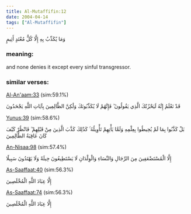 ```yaml
---
title: Al-Mutaffifin:12
date: 2004-04-14
tags: ["Al-Mutaffifin"]
---
```

وَمَا يُكَذِّبُ بِهِ إِلَّا كُلُّ مُعْتَدٍ أَثِيمٍ
### meaning: 
and none denies it except every sinful transgressor.
### similar verses: 

[Al-An'aam:33](/6/33) (sim:59.1%)

قَدْ نَعْلَمُ إِنَّهُ لَيَحْزُنُكَ الَّذِي يَقُولُونَ ۖ فَإِنَّهُمْ لَا يُكَذِّبُونَكَ وَلَٰكِنَّ الظَّالِمِينَ بِآيَاتِ اللَّهِ يَجْحَدُونَ

[Yunus:39](/10/39) (sim:58.6%)

بَلْ كَذَّبُوا بِمَا لَمْ يُحِيطُوا بِعِلْمِهِ وَلَمَّا يَأْتِهِمْ تَأْوِيلُهُ ۚ كَذَٰلِكَ كَذَّبَ الَّذِينَ مِنْ قَبْلِهِمْ ۖ فَانْظُرْ كَيْفَ كَانَ عَاقِبَةُ الظَّالِمِينَ

[An-Nisaa:98](/4/98) (sim:57.4%)

إِلَّا الْمُسْتَضْعَفِينَ مِنَ الرِّجَالِ وَالنِّسَاءِ وَالْوِلْدَانِ لَا يَسْتَطِيعُونَ حِيلَةً وَلَا يَهْتَدُونَ سَبِيلًا

[As-Saaffaat:40](/37/40) (sim:56.3%)

إِلَّا عِبَادَ اللَّهِ الْمُخْلَصِينَ

[As-Saaffaat:74](/37/74) (sim:56.3%)

إِلَّا عِبَادَ اللَّهِ الْمُخْلَصِينَ
